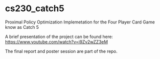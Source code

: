 # cs230_catch5
Proximal Policy Optimization Implemetation for the Four Player Card Game know as Catch 5

A brief presentation of the project can be found here:  https://www.youtube.com/watch?v=i9Zv2wZZ3eM

The final report and poster session are part of the repo. 

